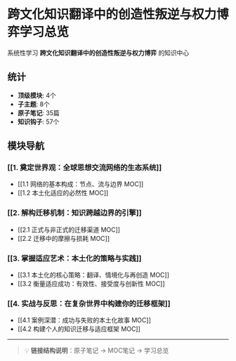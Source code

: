 # 跨文化知识翻译中的创造性叛逆与权力博弈学习总览

系统性学习 **跨文化知识翻译中的创造性叛逆与权力博弈** 的知识中心

## 统计

- **顶级模块**: 4个
- **子主题**: 8个
- **原子笔记**: 35篇
- **知识钩子**: 57个

## 模块导航

### [[1. 奠定世界观：全球思想交流网络的生态系统]]

- [[1.1 网络的基本构成：节点、流与边界 MOC]]
- [[1.2 本土化适应的必然性 MOC]]

### [[2. 解构迁移机制：知识跨越边界的引擎]]

- [[2.1 正式与非正式的迁移渠道 MOC]]
- [[2.2 迁移中的摩擦与损耗 MOC]]

### [[3. 掌握适应艺术：本土化的策略与实践]]

- [[3.1 本土化的核心策略：翻译、情境化与再创造 MOC]]
- [[3.2 衡量适应成功：有效性、接受度与创新性 MOC]]

### [[4. 实战与反思：在复杂世界中构建你的迁移框架]]

- [[4.1 案例深潜：成功与失败的本土化故事 MOC]]
- [[4.2 构建个人的知识迁移与适应框架 MOC]]

---

> 💡 **链接结构说明**：原子笔记 → MOC笔记 → 学习总览
